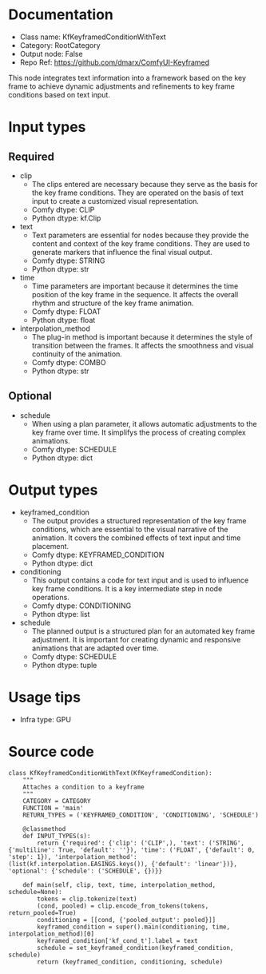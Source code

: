 # Documentation
- Class name: KfKeyframedConditionWithText
- Category: RootCategory
- Output node: False
- Repo Ref: https://github.com/dmarx/ComfyUI-Keyframed

This node integrates text information into a framework based on the key frame to achieve dynamic adjustments and refinements to key frame conditions based on text input.

# Input types
## Required
- clip
    - The clips entered are necessary because they serve as the basis for the key frame conditions. They are operated on the basis of text input to create a customized visual representation.
    - Comfy dtype: CLIP
    - Python dtype: kf.Clip
- text
    - Text parameters are essential for nodes because they provide the content and context of the key frame conditions. They are used to generate markers that influence the final visual output.
    - Comfy dtype: STRING
    - Python dtype: str
- time
    - Time parameters are important because it determines the time position of the key frame in the sequence. It affects the overall rhythm and structure of the key frame animation.
    - Comfy dtype: FLOAT
    - Python dtype: float
- interpolation_method
    - The plug-in method is important because it determines the style of transition between the frames. It affects the smoothness and visual continuity of the animation.
    - Comfy dtype: COMBO
    - Python dtype: str
## Optional
- schedule
    - When using a plan parameter, it allows automatic adjustments to the key frame over time. It simplifys the process of creating complex animations.
    - Comfy dtype: SCHEDULE
    - Python dtype: dict

# Output types
- keyframed_condition
    - The output provides a structured representation of the key frame conditions, which are essential to the visual narrative of the animation. It covers the combined effects of text input and time placement.
    - Comfy dtype: KEYFRAMED_CONDITION
    - Python dtype: dict
- conditioning
    - This output contains a code for text input and is used to influence key frame conditions. It is a key intermediate step in node operations.
    - Comfy dtype: CONDITIONING
    - Python dtype: list
- schedule
    - The planned output is a structured plan for an automated key frame adjustment. It is important for creating dynamic and responsive animations that are adapted over time.
    - Comfy dtype: SCHEDULE
    - Python dtype: tuple

# Usage tips
- Infra type: GPU

# Source code
```
class KfKeyframedConditionWithText(KfKeyframedCondition):
    """
    Attaches a condition to a keyframe
    """
    CATEGORY = CATEGORY
    FUNCTION = 'main'
    RETURN_TYPES = ('KEYFRAMED_CONDITION', 'CONDITIONING', 'SCHEDULE')

    @classmethod
    def INPUT_TYPES(s):
        return {'required': {'clip': ('CLIP',), 'text': ('STRING', {'multiline': True, 'default': ''}), 'time': ('FLOAT', {'default': 0, 'step': 1}), 'interpolation_method': (list(kf.interpolation.EASINGS.keys()), {'default': 'linear'})}, 'optional': {'schedule': ('SCHEDULE', {})}}

    def main(self, clip, text, time, interpolation_method, schedule=None):
        tokens = clip.tokenize(text)
        (cond, pooled) = clip.encode_from_tokens(tokens, return_pooled=True)
        conditioning = [[cond, {'pooled_output': pooled}]]
        keyframed_condition = super().main(conditioning, time, interpolation_method)[0]
        keyframed_condition['kf_cond_t'].label = text
        schedule = set_keyframed_condition(keyframed_condition, schedule)
        return (keyframed_condition, conditioning, schedule)
```